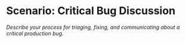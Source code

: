 # Scenario: Critical Bug Discussion

_Describe your process for triaging, fixing, and communicating about a critical production bug._
